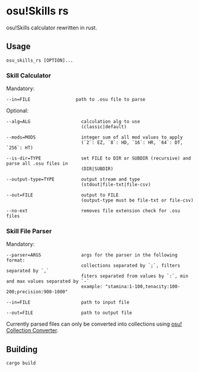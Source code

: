 # osu!Skills rs

osu!Skills calculator rewritten in rust.

## Usage

```
osu_skills_rs [OPTION]...
```

### Skill Calculator

Mandatory:

```
--in=FILE                 path to .osu file to parse
```

Optional:

```
--alg=ALG                   calculation alg to use
                            (classic|default)

--mods=MODS                 integer sum of all mod values to apply
                            (`2`: EZ, `8`: HD, `16`: HR, `64`: DT, `256`: HT)

--is-dir=TYPE               set FILE to DIR or SUBDIR (recursive) and parse all .osu files in 
                            (DIR|SUBDIR)

--output-type=TYPE          output stream and type
                            (stdout|file-txt|file-csv)

--out=FILE                  output to FILE
                            (output-type must be file-txt or file-csv)

--no-ext                    removes file extension check for .osu files
```

### Skill File Parser

Mandatory:

```
--parser=ARGS               args for the parser in the following format:
                            collections separated by `;`, filters separated by `,`
                            fiters separated from values by `:`, min and max values separated by `-`
                            example: "stamina:1-100,tenacity:100-200;precision:900-1000"

--in=FILE                   path to input file

--out=FILE                  path to output file
```

Currently parsed files can only be converted into collections using [osu! Collection Converter](https://github.com/Kuuuube/osu_CollectionConverter).

## Building

```
cargo build
```